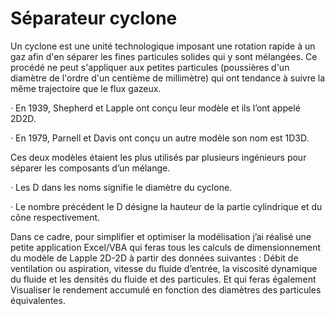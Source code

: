 # Séparateur cyclone

Un cyclone est une unité technologique imposant une rotation rapide à un gaz afin d'en séparer les fines particules solides qui y sont mélangées. Ce procédé ne peut s'appliquer aux petites particules (poussières d'un diamètre de l'ordre d'un centième de millimètre) qui ont tendance à suivre la même trajectoire que le flux gazeux.

·        En 1939, Shepherd et Lapple ont conçu leur modèle et ils l’ont appelé 2D2D. 

·        En 1979, Parnell et Davis ont conçu un autre modèle son nom est 1D3D. 

Ces deux modèles étaient les plus utilisés par plusieurs ingénieurs pour séparer les composants d’un mélange. 

·        Les D dans les noms signifie le diamètre du cyclone. 

·        Le nombre précédent le D désigne la hauteur de la partie cylindrique et du cône respectivement. 

 

Dans ce cadre, pour simplifier et optimiser la modélisation j’ai réalisé une petite application Excel/VBA qui feras tous les calculs de dimensionnement du modèle de Lapple 2D-2D à partir des données suivantes : Débit de ventilation ou aspiration, vitesse du fluide d’entrée, la viscosité dynamique du fluide et les densités du fluide et des particules. Et qui feras également Visualiser le rendement accumulé en fonction des diamètres des particules équivalentes.

 
